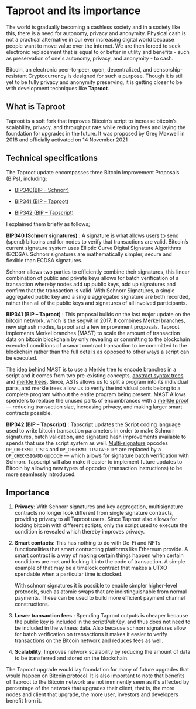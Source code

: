   # Taproot and its importance
 
The world is gradually becoming a cashless society and in a society like this, there is a need for autonomy, privacy and anonymity.
Physical cash is not a practical alternative in our ever increasing digital world because people want to move value over the internet. We are then forced to seek electronic replacement that is equal to or better in utility and benefits - such as  preservation of one's autonomy, privacy, and anonymity - to cash.


Bitcoin, an electronic peer-to-peer, open, decentralized, and censorship-resistant Cryptocurrency is  designed for such a purpose. 
Though it is still yet to be fully privacy and anonymity preserving, it is getting closer to be with development techniques like **Taproot**.

## What is Taproot

Taproot is a soft fork that improves Bitcoin’s script to increase bitcoin’s scalability, privacy, and throughput rate while reducing fees and laying the foundation for upgrades in the future. It was proposed by Greg Maxwell in 2018 and officially activated on 14 November 2021

## Technical specifications

The Taproot update encompasses three Bitcoin Improvement Proposals (BIPs), including;

 - [BIP340(BIP – Schnorr)](https://github.com/bitcoin/bips/blob/master/bip-0340.mediawiki)

 - [BIP341 (BIP – Taproot)](https://github.com/bitcoin/bips/blob/master/bip-0341.mediawiki)

 - [BIP342 (BIP – Tapscript)](https://github.com/bitcoin/bips/blob/master/bip-0342.mediawiki)

I explained them briefly as follows;
 
 **BIP340 (Schnorr signatures)** : A signature is what allows users to send (spend) bitcoins and for nodes to verify that transactions are valid. 
Bitcoin’s current signature system uses Elliptic Curve Digital Signature Algorithms (ECDSA).
Schnorr signatures are mathematically simpler, secure and flexible than ECDSA signatures.

Schnorr allows two  parties to efficiently combine their signatures, this linear combination of public and private keys allows for batch verification of a transaction whereby nodes add up public keys, add up signatures and confirm that the transaction is valid.
 With Schnorr Signatures, a single aggregated public key and a single aggregated signature are both recorded, rather than all of the public keys and signatures of all involved participants.





  **BIP341 (BIP – Taproot)** : This proposal builds on the last major update on the bitcoin network, which is the segwit in 2017. 
It combines Merkel branches, new sighash modes, taproot and a few improvement proposals. Taproot implements Merkel branches (MAST) to scale the amount of transaction data on bitcoin blockchain by only revealing or committing to the blockchain executed conditions of a smart contract transaction to be committed to the blockchain rather than the full details as opposed to other ways a script can be executed.
 
The idea behind MAST is  to use a Merkle tree to encode branches in a script and it comes from two pre-existing concepts, [abstract syntax trees](https://en.wikipedia.org/wiki/Abstract_syntax_tree) and [merkle trees](https://en.wikipedia.org/wiki/Merkle_tree). Since, ASTs allows us to split a program into its individual parts, and merkle trees allow us to verify the individual parts belong to a complete program without the entire program being present. 
MAST Allows spenders to replace the unused parts of encumbrances with a [merkle proof](https://computersciencewiki.org/index.php/Merkle_proof) — reducing transaction size, increasing privacy, and making larger smart contracts possible.




 **BIP342 (BIP – Tapscript)** :  Tapscript updates the Script coding language used to write bitcoin transaction parameters in order to make Schnorr signatures, batch validation, and signature hash improvements available to spends that use the script system as well.
 [Multi-signature](https://help.interdax.com/hc/en-001/articles/360002545817-What-is-a-Multi-signature-Wallet-) opcodes ```OP_CHECKMULTISIG``` and ```OP_CHECKMULTISIGVERIFY``` are replaced by a ```OP_CHECKSIGADD``` opcode — which allows for signature batch verification with Schnorr.
Tapscript will also make it easier to implement future updates to Bitcoin by allowing new types of opcodes (transaction instructions) to be more seamlessly introduced.


## Importance

1. **Privacy**: With Schnorr signatures and key aggregation, multisignature contracts no longer look different from single signature contracts, providing privacy to all Taproot users. 
Since Taproot also allows for locking bitcoin with different scripts, only the script used to execute the condition is revealed which thereby improves privacy.


2. **Smart contacts**: This has nothing to do with De-Fi and NFTs functionalities that smart contracting platforms like Ethereum provide.
 A smart contract is a way of making certain things happen when certain conditions are met and locking it into the code of transaction. 
A simple example of that may be a timelock contract that makes a UTXO spendable when a particular time is clocked. 

   With schnorr signatures it is possible to enable simpler higher-level protocols, such as atomic swaps that are indistinguishable from normal payments. These can be used to build more efficient payment channel constructions.


3. **Lower transaction fees** : Spending Taproot outputs is cheaper because the public key is included in the scriptPubKey, and thus does not need to be included in the witness data.
 Also because schnorr signatures allow for batch verification on transactions it makes it easier to verify transactions on the Bitcoin network and reduces fees as well. 


4. **Scalability**: Improves network scalability by reducing the amount of data to be transferred and stored on the blockchain.


The Taproot upgrade would lay foundation for many of future upgrades that would happen on Bitcoin protocol. 
It is also important to note that benefits of Taproot to the Bitcoin network are not imminently seen as it's affected by percentage of the network that upgrades their client, that is, the more nodes and client that upgrade, the more user, investors and developers benefit from it.















